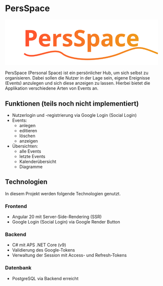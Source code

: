 # PersSpace

![PersSpace-Logo](./Frontend/public/logo.svg)

PersSpace (Personal Space) ist ein persönlicher Hub, um sich selbst zu organisieren. Dabei sollen die Nutzer in der Lage sein, eigene Ereignisse (Events) anzulegen und sich diese anzeigen zu lassen. Hierbei bietet die Applikation verschiedene Arten von Events an.

## Funktionen (teils noch nicht implementiert)

-   Nutzerlogin und -registrierung via Google Login (Social Login)
-   Events:
    -   anlegen
    -   editieren
    -   löschen
    -   anzeigen
-   Übersichten:
    -   alle Events
    -   letzte Events
    -   Kalenderübersicht
    -   Diagramme

## Technologien

In diesem Projekt werden folgende Technologien genutzt.

### Frontend

-   Angular 20 mit Server-Side-Rendering (SSR)
-   Google Login (Social Login) via Google Render Button

### Backend

-   C# mit APS .NET Core (v9)
-   Validierung des Google-Tokens
-   Verwaltung der Session mit Access- und Refresh-Tokens

### Datenbank

-   PostgreSQL via Backend erreicht
